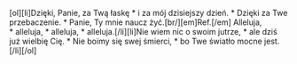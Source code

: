 [ol][li]Dzięki, Panie, za Twą łaskę * i za mój dzisiejszy dzień. * Dzięki za Twe przebaczenie. * Panie, Ty mnie naucz żyć.[br/][em]Ref.[/em] Alleluja, * alleluja, * alleluja, * alleluja.[/li][li]Nie wiem nic o swoim jutrze, * ale dziś już wielbię Cię. * Nie boimy się swej śmierci, * bo Twe światło mocne jest.[/li][/ol]